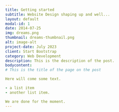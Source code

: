 ```yaml
---
title: Getting started
subtitle: Website Design shaping up and well...
layout: default
modal-id: 1
date: 2014-07-25
img: dreams.png
thumbnail: dreams-thumbnail.png
alt: image-alt
project-date: July 2023
client: Start Bootstrap
category: Web Development
description: This is the description of the post.
bodycontent:
# This is the title of the page on the post

Here will come some text.

- a list item
- another list item.

We are done for the moment.
---
```


